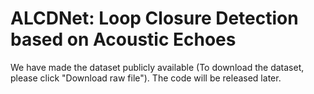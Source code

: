 # ALCDNet: Loop Closure Detection based on Acoustic Echoes
We have made the dataset publicly available (To download the dataset, please click "Download raw file"). The code will be released later.
